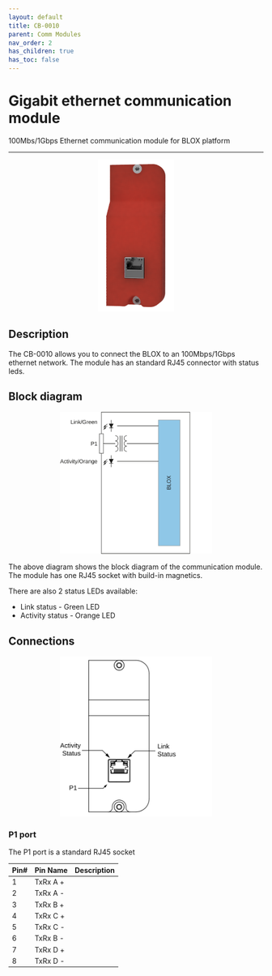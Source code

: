 ```yaml
---
layout: default
title: CB-0010
parent: Comm Modules
nav_order: 2
has_children: true
has_toc: false
---
```


# Gigabit ethernet communication module

100Mbs/1Gbps Ethernet communication module for BLOX platform

---

<p align="center">
<img src="/assets/images/pages/communication-modules/CB-0010/CB-0010%20Render.png" width="150">
</p>

## Description

The CB-0010 allows you to connect the BLOX to an 100Mbps/1Gbps ethernet network.
The module has an standard RJ45 connector with status leds. 

## Block diagram

<p align="center">
<img src="/assets/images/pages/communication-modules/CB-0010/CB-0010%20Blockdiagram.svg" width="300">
</p>

The above diagram shows the block diagram of the communication module.
The module has one RJ45 socket with build-in magnetics.

There are also 2 status LEDs available:
* Link status - Green LED
* Activity status - Orange LED

## Connections

<p align="center">
<img src="/assets/images/pages/communication-modules/CB-0010/CB-0010%20Connections.svg" width="300">
</p>

### P1 port

The P1 port is a standard RJ45 socket 

| Pin# | Pin Name  | Description               |
|:-----|:----------|:--------------------------|
| 1    | TxRx A +  |                           |
| 2    | TxRx A -  |                           |
| 3    | TxRx B +  |                           |
| 4    | TxRx C +  |                           |
| 5    | TxRx C -  |                           |
| 6    | TxRx B -  |                           |
| 7    | TxRx D +  |                           |
| 8    | TxRx D -  |                           |

